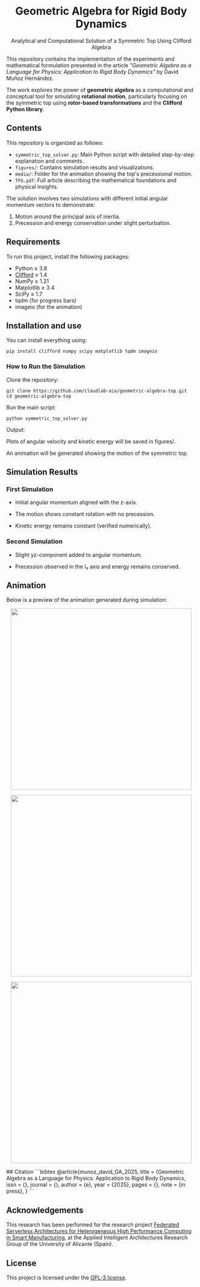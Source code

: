 <h1 align="center">Geometric Algebra for Rigid Body Dynamics</h1>
<p align="center">Analytical and Computational Solution of a Symmetric Top Using Clifford Algebra</p>

This repository contains the implementation of the experiments and mathematical formulation presented in the article _"Geometric Algebra as a Language for Physics: Application to Rigid Body Dynamics"_ by David Muñoz Hernández.

The work explores the power of **geometric algebra** as a computational and conceptual tool for simulating **rotational motion**, particularly focusing on the symmetric top using **rotor-based transformations** and the **Clifford Python library**.

## Contents

This repository is organized as follows:

- `symmetric_top_solver.py`: Main Python script with detailed step-by-step explanation and comments.
- `figures/`: Contains simulation results and visualizations.
- `media/`: Folder for the animation showing the top's precessional motion.
- `TFG.pdf`: Full article describing the mathematical foundations and physical insights.

The solution involves two simulations with different initial angular momentum vectors to demonstrate:
1. Motion around the principal axis of inertia.
2. Precession and energy conservation under slight perturbation.

## Requirements

To run this project, install the following packages:

- Python ≥ 3.8  
- [Clifford](https://github.com/pygae/clifford) ≥ 1.4  
- NumPy ≥ 1.21  
- Matplotlib ≥ 3.4  
- SciPy ≥ 1.7  
- tqdm (for progress bars)
- imageio (for the animation)

## Installation and use

You can install everything using:

```
pip install clifford numpy scipy matplotlib tqdm imageio
```

### How to Run the Simulation
Clone the repository:
```
git clone https://github.com/cloudlab-aia/geometric-algebra-top.git
cd geometric-algebra-top
```

Run the main script:
```
python symmetric_top_solver.py
```

Output:

Plots of angular velocity and kinetic energy will be saved in figures/.

An animation will be generated showing the motion of the symmetric top.

## Simulation Results
### First Simulation
- Initial angular momentum aligned with the z-axis.

- The motion shows constant rotation with no precession.

- Kinetic energy remains constant (verified numerically).

### Second Simulation
- Slight yz-component added to angular momentum.

- Precession observed in the I₃ axis and energy remains conserved.

## Animation
Below is a preview of the animation generated during simulation:

<p align="center"> <img src="media/Trompo1.gif" width="480"/> </p>
<p align="center"> <img src="media/Trompo2.gif" width="480"/> </p>
<p align="center"> <img src="media/Trompo_ruso.gif" width="480"/> </p>
## Citation
```bibtex
@article{munoz_david_GA_2025,
	title = {Geometric Algebra as a Language for Physics: Application to Rigid Body Dynamics,
	issn = {},
	journal = {},
	author = {e},
	year = {2025},
	pages = {},
	note = {in press},
}
```

## Acknowledgements
This research has been performed for the research project <a href="https://aia.ua.es/en/proyectos/federated-serverless-architectures-for-heterogeneous-high-performance-computing-in-smart-manufacturing.html" target="_blank">Federated Serverless Architectures for Heterogeneous High Performance Computing in Smart Manufacturing</a>, at the Applied Intelligent Architectures Research Group of the University of Alicante (Spain).

## License
This project is licensed under the <a href="LICENSE.txt">GPL-3 license</a>.
